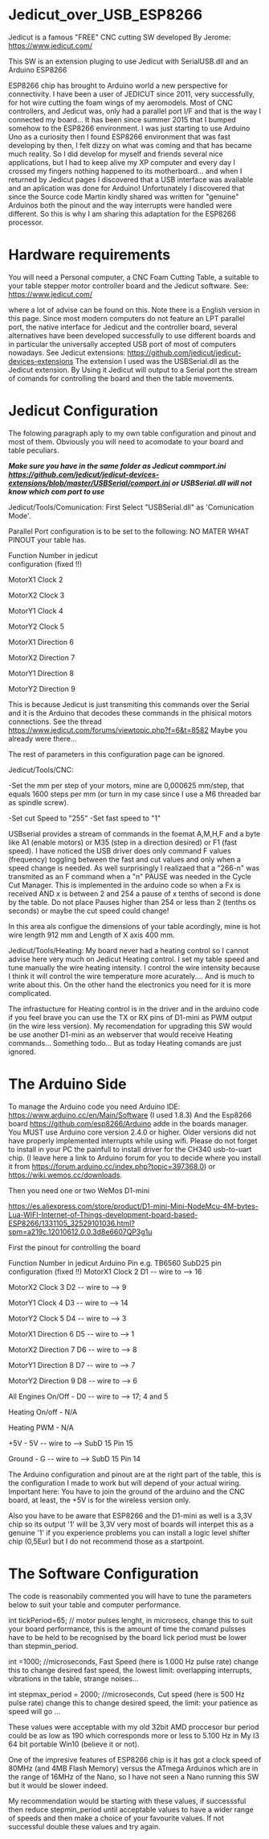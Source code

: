 # Jedicut_over_USB_ESP8266

Jedicut is a famous "FREE" CNC cutting SW developed By Jerome: https://www.jedicut.com/

This SW is an extension pluging to use Jedicut with SerialUSB.dll and an Arduino ESP8266

ESP8266 chip has brought to Arduino world a new perspective for connectivity.
I have been a user of JEDICUT since 2011, very successfully, for hot wire cutting the foam wings of my aeromodels. Most of CNC controllers, and Jedicut was, only had a parallel port I/F and that is the way I connected my board... It has been since summer 2015 that I bumped somehow to the ESP8266 environment.
I was just starting to use Arduino Uno as a curiosity then I found ESP8266 environment that was fast developing by then, I felt dizzy on what was coming and that has became much reality.
So I did develop for myself and friends several nice applications, but I had to keep alive my XP computer and every day I crossed my fingers nothing happened to its motherboard... and when I returned by Jedicut pages I discovered that a USB interface was available and an aplication was done for Arduino!
Unfortunately I discovered that since the Source code Martin kindly shared was written for "genuine" Arduinos both the pinout and the way interrupts were handled were different.
So this is why I am sharing this adaptation for the ESP8266 processor.

# Hardware requirements

You will need a Personal computer, a CNC Foam Cutting Table, a suitable to your table stepper motor controller board and the Jedicut software.
See:
https://www.jedicut.com/

where a lot of advise can be found on this. Note there is a English version in this page.
Since most modern computers do not feature an LPT parallel port, the native interface for Jedicut and the controller board, several alternatives have been developed successfully to use different boards and in particular the universally accepted USB port of most of computers nowadays.
See Jedicut extensions:
https://github.com/jedicut/jedicut-devices-extensions
The extension I used was the USBSerial.dll as the Jedicut extension. By Using it Jedicut will output to a Serial port the stream of comands for controlling the board and then the table movements.

# Jedicut Configuration
The folowing paragraph aply to my own table configuration and pinout and most of them. Obviously you will need to acomodate to your board and table peculiars.

***Make sure you have in the same folder as Jedicut commport.ini
https://github.com/jedicut/jedicut-devices-extensions/blob/master/USBSerial/comport.ini
or USBSerial.dll will not know which com port to use***

Jedicut/Tools/Comunication:
First Select "USBSerial.dll" as 'Comunication Mode'.

Parallel Port configuration is to be set to the following: NO MATER WHAT PINOUT your table has.

Function        Number in jedicut        
                configuration
                (fixed !!)
                           
MotorX1 Clock     2   

MotorX2 Clock     3      

MotorY1 Clock     4 

MotorY2 Clock     5  

MotorX1 Direction 6  

MotorX2 Direction 7    

MotorY1 Direction 8 

MotorY2 Direction 9 

This is because Jedicut is just transmiting this commands over the Serial and it is the Arduino that decodes these commands in the  phisical motors connections. See the thread https://www.jedicut.com/forums/viewtopic.php?f=6&t=8582
Maybe you already were there...

The rest of parameters in this configuration page can be ignored.

Jedicut/Tools/CNC:

-Set the mm per step of your motors, mine are 0,000625 mm/step, that equals 1600 steps per mm (or turn in my case since I use a M6 threaded bar as spindle screw).

-Set cut Speed to "255"
-Set fast speed to "1"

USBserial provides a stream of commands in the foemat A,M,H,F and a byte like A1 (enable motors) or M35 (step in a direction desired) or F1 (fast speed).
I have noticed the USB driver does only command F values (frequency) toggling between the fast and cut values and only when a speed change is needed. As well surprisingly I realizaed that a "266-n" was transmited as an F command when a "n" PAUSE was needed in the Cycle Cut Manager.
This is implemented in the arduino code so when a Fx is received AND x is between 2 and 254 a pause of x tenths of second is done by the table. Do not place Pauses higher than 254 or less than 2 (tenths os seconds) or maybe the cut speed could change!

In this area als configue the dimensions of your table acordingly, mine is hot wire length 912 mm and Length of X axis 400 mm.


Jedicut/Tools/Heating:
My board never had a heating control so I cannot advise here very much on Jedicut Heating control. I set my table speed and tune manually the wire heating intensity. I control the wire intensity because I think it will control the wire temperature more acurately.... And is much to write about this. On the other hand the electronics you need for it is more complicated.

The infrastucture for Heating control is in the driver and in the arduino code if you feel brave you can use the TX or RX pins of D1-mini as PWM output (in the wire less version). My recomendation for upgrading this SW would be use another D1-mini as an webserver that would receive Heating commands... Something todo... But as today Heating comands are just ignored.

# The Arduino Side

To manage the Arduino code you need Arduino IDE: https://www.arduino.cc/en/Main/Software (I used 1.8.3)
And the Esp8266 board https://github.com/esp8266/Arduino adde in the boards manager. You MUST use Arduino core version 2.4.0 or higher. Older versions did not have properly implemented interrupts while using wifi.
Please do not forget to install in your PC the painfull to install driver for the CH340 usb-to-uart chip. (I leave here a link to Arduino forum for you to decide where you install it from https://forum.arduino.cc/index.php?topic=397368.0) or https://wiki.wemos.cc/downloads. 

Then you need one or two WeMos D1-mini 

https://es.aliexpress.com/store/product/D1-mini-Mini-NodeMcu-4M-bytes-Lua-WIFI-Internet-of-Things-development-board-based-ESP8266/1331105_32529101036.html?spm=a219c.12010612.0.0.3d8e6607QP3g1u

First the pinout for controlling the board

Function               Number in jedicut              Arduino Pin            e.g. TB6560 SubD25 pin
                           configuration
                           (fixed !!)
MotorX1 Clock               2                                 D1      -- wire to -->       16   

MotorX2 Clock               3                                 D2      -- wire to -->        9

MotorY1 Clock               4                                 D3      -- wire to -->        14

MotorY2 Clock               5                                 D4      -- wire to -->        3

MotorX1 Direction           6                                 D5      -- wire to -->        1

MotorX2 Direction           7                                 D6      -- wire to -->        8

MotorY1 Direction           8                                 D7      -- wire to -->        7

MotorY2 Direction           9                                 D8      -- wire to -->        6

All Engines On/Off           -                                 D0      -- wire to -->       17; 4 and 5

Heating On/off               -                                 N/A     

Heating PWM                  -                                 N/A    

+5V                          -                                 5V       -- wire to -->  SubD 15 Pin 15

Ground                       -                                  G       -- wire to -->  SubD 15 Pin 14

The Arduino configuration and pinout are at the right part of the table, this is the configuration I made to work but will depend of your actual wiring.
Important here:
You have to join the ground of the arduino and the CNC board, at least, the +5V is for the wireless version only.

Also you have to be aware that ESP8266 and the D1-mini as well is a 3,3V chip so its output '1' will be 3,3V very most of boards will interpet this as a genuine '1' if you experience problems you can install a logic level shifter chip (0,5Eur) but I do not recommend those as a startpoint.

# The Software Configuration

The code is reasonabily commented you will have to tune the parameters below to suit your table and computer performance.

int tickPeriod=65;      //   motor pulses lenght, in microsecs, change this to suit your board performance, this is the amount of time the comand pulsses have to be held to be recognised by the board Iick period must be lower than stepmin_period.

int =1000;              //microseconds, Fast Speed (here is 1.000 Hz pulse rate)  change this to change desired fast speed, the lowest limit: overlapping interrupts, vibrations in the table, strange noises... 

int stepmax_period = 2000;           //microseconds,  Cut speed (here is 500 Hz pulse rate)   change this to change desired speed, the limit: your patience as speed will go ... 

These values were acceptable with my old 32bit AMD proccesor bur period could be as low as 190 which corresponds more or less to 5.100 Hz in My I3 64 bit portable Win10 (believe it or not).

One of the impresive features of ESP8266 chip is it has got a clock speed of 80MHz (and 4MB Flash Memory) versus the ATmega Arduinos which are in the range of 16MHz of the Nano, so I have not seen a Nano running this SW but it would be slower indeed. 

My recommendation would be starting with these values, if successsful then reduce stepmin_period until acceptable values to have a wider range of speeds and then make a choice of your favourite values. If not successful double these values and try again.




